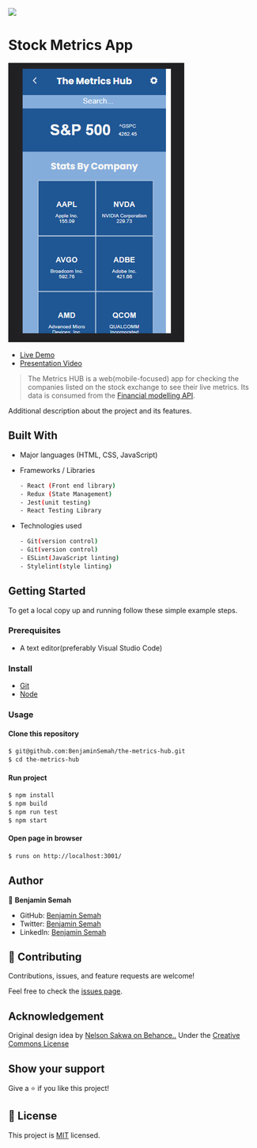 ![](https://img.shields.io/badge/TheMetrics-Hub-navy)

# Stock Metrics App

![screenshot](./src/appScreenshot.png)


- [Live Demo](https://stock-metrics-clint.netlify.app/)
- [Presentation Video](https://www.loom.com/share/eba6bdff52dc4a3a805a3a98a7a7064c)

>  The Metrics HUB is a web(mobile-focused) app for checking the companies listed on the stock exchange to see their live metrics. Its data is consumed from the [Financial modelling API](https://site.financialmodelingprep.com/developer/docs/).

Additional description about the project and its features.

## Built With

- Major languages (HTML, CSS, JavaScript)

- Frameworks / Libraries
  ```bash
  - React (Front end library)
  - Redux (State Management)
  - Jest(unit testing)
  - React Testing Library
  ```

- Technologies used 
  
  ``` bash
  - Git(version control)
  - Git(version control)
  - ESLint(JavaScript linting)
  - Stylelint(style linting)
  ```


## Getting Started

To get a local copy up and running follow these simple example steps.

### Prerequisites
 - A text editor(preferably Visual Studio Code)

### Install
  -  [Git](https://git-scm.com/downloads)
  -  [Node](https://nodejs.org/en/download/)

### Usage
#### Clone this repository

```bash
$ git@github.com:BenjaminSemah/the-metrics-hub.git
$ cd the-metrics-hub
```
#### Run project

```bash
$ npm install
$ npm build
$ npm run test
$ npm start
```

#### Open page in browser
```bash
$ runs on http://localhost:3001/
```

## Author

👤 **Benjamin Semah**

- GitHub: [Benjamin Semah](https://github.com/BenjaminSemah)
- Twitter: [Benjamin Semah](https://twitter.com/BenjaminSemah)
- LinkedIn: [Benjamin Semah](https://www.linkedin.com/in/benjaminsemah)

## 🤝 Contributing

Contributions, issues, and feature requests are welcome!

Feel free to check the [issues page](https://github.com/BenjaminSemah/the-metrics-hub/issues).

## Acknowledgement
Original design idea by [Nelson Sakwa on Behance..](https://www.behance.net/gallery/31579789/Ballhead-App-%28Free-PSDs%29) Under the [Creative Commons License](https://creativecommons.org/licenses/by-nc/4.0/)

## Show your support

Give a ⭐️ if you like this project!

## 📝 License

This project is [MIT](https://opensource.org/licenses/MIT) licensed.